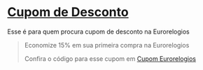 # [Cupom de Desconto](https://github.com/CupomDeDesconto/Promocoes/blob/main/README.md)
Esse é para quem procura cupom de desconto na Eurorelogios
<blockquote cite="https://asasdodesconto.com/desconto/economize-15-em-sua-primeira-compra-na-eurorelogios-2064739"><p>Economize 15% em sua primeira compra na Eurorelogios</p><footer>Confira o código para esse cupom em <a href="https://asasdodesconto.com/desconto/economize-15-em-sua-primeira-compra-na-eurorelogios-2064739">Cupom Eurorelogios</a></footer></blockquote>